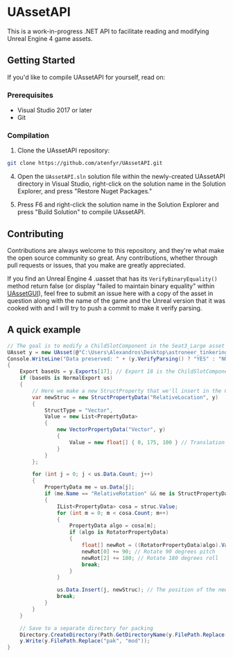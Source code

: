 # UAssetAPI
This is a work-in-progress .NET API to facilitate reading and modifying Unreal Engine 4 game assets.

## Getting Started
If you'd like to compile UAssetAPI for yourself, read on:

### Prerequisites
* Visual Studio 2017 or later
* Git

### Compilation
1. Clone the UAssetAPI repository:

```sh
git clone https://github.com/atenfyr/UAssetAPI.git
```

4. Open the `UAssetAPI.sln` solution file within the newly-created UAssetAPI directory in Visual Studio, right-click on the solution name in the Solution Explorer, and press "Restore Nuget Packages."

6. Press F6 and right-click the solution name in the Solution Explorer and press "Build Solution" to compile UAssetAPI.

## Contributing
Contributions are always welcome to this repository, and they're what make the open source community so great. Any contributions, whether through pull requests or issues, that you make are greatly appreciated.

If you find an Unreal Engine 4 .uasset that has its `VerifyBinaryEquality()` method return false (or display "failed to maintain binary equality" within [UAssetGUI](https://github.com/atenfyr/UAssetGUI)), feel free to submit an issue here with a copy of the asset in question along with the name of the game and the Unreal version that it was cooked with and I will try to push a commit to make it verify parsing.

## A quick example
```cs
// The goal is to modify a ChildSlotComponent in the Seat3_Large asset in order to rotate and translate the slots so that the seat faces forward
UAsset y = new UAsset(@"C:\Users\Alexandros\Desktop\astroneer_tinkering\pak\Astro\Content\Components_Large\Seat3_Large.uasset");
Console.WriteLine("Data preserved: " + (y.VerifyParsing() ? "YES" : "NO"));
{
    Export baseUs = y.Exports[17]; // Export 18 is the ChildSlotComponent we want to modify
    if (baseUs is NormalExport us)
    {
        // Here we make a new StructProperty that we'll insert in the ChildSlotComponent category to translate it
        var newStruc = new StructPropertyData("RelativeLocation", y)
        {
            StructType = "Vector",
            Value = new List<PropertyData>
            {
                new VectorPropertyData("Vector", y)
                {
                    Value = new float[] { 0, 175, 100 } // Translation in unreal units (X, Y, Z)
                }
            }
        };

        for (int j = 0; j < us.Data.Count; j++)
        {
            PropertyData me = us.Data[j];
            if (me.Name == "RelativeRotation" && me is StructPropertyData struc)
            {
                IList<PropertyData> cosa = struc.Value;
                for (int m = 0; m < cosa.Count; m++)
                {
                    PropertyData algo = cosa[m];
                    if (algo is RotatorPropertyData)
                    {
                        float[] newRot = ((RotatorPropertyData)algo).Value;
                        newRot[0] += 90; // Rotate 90 degrees pitch
                        newRot[2] += 180; // Rotate 180 degrees roll
                        break;
                    }
                }

                us.Data.Insert(j, newStruc); // The position of the new StructProperty in the category doesn't actually matter
                break;
            }
        }
    }

    // Save to a separate directory for packing
    Directory.CreateDirectory(Path.GetDirectoryName(y.FilePath.Replace("pak", "mod")));
    y.Write(y.FilePath.Replace("pak", "mod"));
}
```

